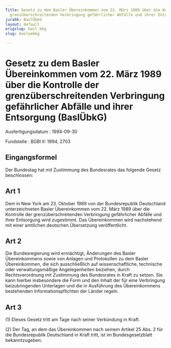 ```yaml
---
Title: Gesetz zu dem Basler Übereinkommen vom 22. März 1989 über die Kontrolle der
  grenzüberschreitenden Verbringung gefährlicher Abfälle und ihrer Entsorgung
jurabk: BaslÜbkG
layout: default
origslug: basl_bkg
slug: basluebkg

---
```


# Gesetz zu dem Basler Übereinkommen vom 22. März 1989 über die Kontrolle der grenzüberschreitenden Verbringung gefährlicher Abfälle und ihrer Entsorgung (BaslÜbkG)

Ausfertigungsdatum
:   1994-09-30

Fundstelle
:   BGBl II: 1994, 2703



## Eingangsformel

Der Bundestag hat mit Zustimmung des Bundesrates das folgende Gesetz beschlossen:


## Art 1

Dem in New York am 23. Oktober 1989 von der Bundesrepublik Deutschland unterzeichneten Basler Übereinkommen vom 22. März 1989 über die Kontrolle der grenzüberschreitenden Verbringung gefährlicher Abfälle und ihrer Entsorgung wird zugestimmt. Das Übereinkommen wird nachstehend mit einer amtlichen deutschen Übersetzung veröffentlicht.


## Art 2

Die Bundesregierung wird ermächtigt, Änderungen des Basler Übereinkommens sowie von Anlagen und Protokollen zu dem Basler Übereinkommen, die sich ausschließlich auf wissenschaftliche, technische oder verwaltungsmäßige Angelegenheiten beziehen, durch Rechtsverordnung mit Zustimmung des Bundesrates in Kraft zu setzen. Sie kann hierbei insbesondere die Form und den Inhalt der für eine Verbringung beizubringenden Unterlagen und die in Ausführung des Übereinkommens bestehenden Informationspflichten der Länder regeln.


## Art 3

(1) Dieses Gesetz tritt am Tage nach seiner Verkündung in Kraft.

(2) Der Tag, an dem das Übereinkommen nach seinem Artikel 25 Abs. 2 für die Bundesrepublik Deutschland in Kraft tritt, ist im Bundesgesetzblatt bekanntzugeben.

